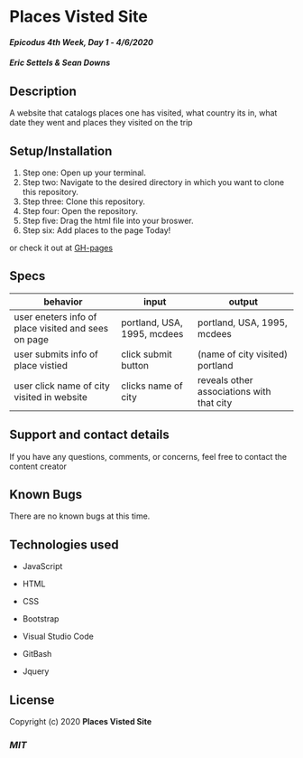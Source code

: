 # Places Visted Site
#### _Epicodus 4th Week, Day 1_ - _4/6/2020_

#### _Eric Settels & Sean Downs_

## **Description**
  

A website that catalogs places one has visited, what country its in, what date they went and places they visited on the trip

## **Setup/Installation**

1. Step one: Open up your terminal.
2. Step two: Navigate to the desired directory in which you want to clone this repository.
3. Step three: Clone this repository.
4. Step four: Open the repository.
5. Step five: Drag the html file into your broswer. 
6. Step six: Add places to the page Today!

or check it out at [GH-pages](https://neversettels.github.io/beep-boop/)


## **Specs**

| behavior | input | output |
| -------- | ----- | ------ |
|user eneters info of place visited and sees on page | portland, USA, 1995, mcdees  | portland, USA, 1995, mcdees  |
|user submits info of place vistied | click submit button | (name of city visited) portland |
|user click name of city visited in website | clicks name of city | reveals other associations with that city |

## **Support and contact details**

If you have any questions, comments, or concerns, feel free to contact the content creator

## **Known Bugs**

There are no known bugs at this time.

## **Technologies used**


* JavaScript

* HTML

* CSS

* Bootstrap

* Visual Studio Code

* GitBash

* Jquery


## **License**

Copyright (c) 2020 **Places Visted Site**

### **_MIT_**


